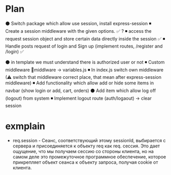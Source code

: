 # Plan
⚫ Switch package which allow use session, install express-session 
    ◾ Create a session middleware with the given options. ✅ ?
    ◾ access the request session object and store certain data directly inside the session  ✅ 
    ◾ Handle posts request of login and Sign up (implement routes, /register and /login)  ✅ 

⚫ in template we must understand there is  authorized user or not
    ◾ Custom middleware 📁middlware -> variables.js
    ◾ In index.js switch own middleware (⚠ switch that middleware correct place, that mean after express-session middleware)
    ◾ Add functionality which allow add or hide some items in navbar (show login or add, cart, orders)
⚫ Add item which allow log off (logout) from system
    ◾ Implement logout route (auth/logaout) -> clear session


# exmplain
* req.session - Сеанс, соответствующий этому sessionId, выбирается с сервера и присоединяется к объекту req как req. сессия. Это дает ощущение, что мы получаем сессию со стороны клиента, но на самом деле это промежуточное программное обеспечение, которое прикрепляет объект сеанса к объекту запроса, получая cookie от клиента.
